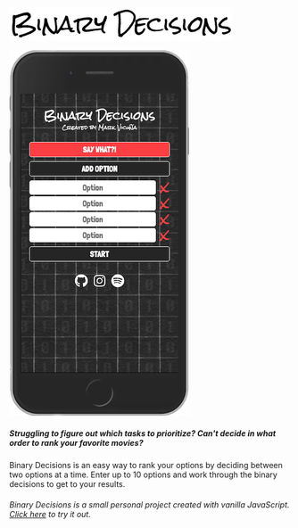 ![Binary Decisions](img/logo.png?raw=true)

![Binary Decisions](img/bd_screenshot.png?raw=true)

##### Struggling to figure out which tasks to prioritize? Can't decide in what order to rank your favorite movies?
Binary Decisions is an easy way to rank your options by deciding between two options at a time. Enter up to 10 options and work through the binary decisions to get to your results.

###### Binary Decisions is a small personal project created with vanilla JavaScript. [Click here](https://markvicuna.github.io/binary-decisions/) to try it out.